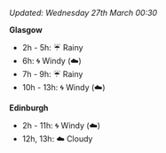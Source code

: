 *Updated: Wednesday 27th March 00:30*

**Glasgow**

* 2h - 5h: :umbrella: Rainy
* 6h: :cyclone: Windy (:cloud:)
* 7h - 9h: :umbrella: Rainy
* 10h - 13h: :cyclone: Windy (:cloud:)

**Edinburgh**

* 2h - 11h: :cyclone: Windy (:cloud:)
* 12h, 13h: :cloud: Cloudy
